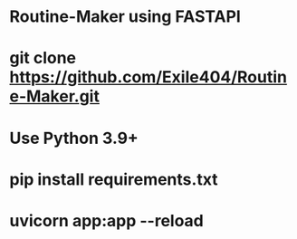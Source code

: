 # Routine-Maker using FASTAPI
# git clone https://github.com/Exile404/Routine-Maker.git
# Use Python 3.9+
# pip install requirements.txt
# uvicorn app:app --reload
